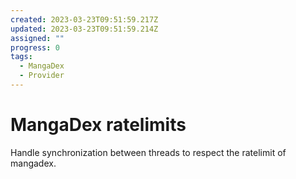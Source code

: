 ```yaml
---
created: 2023-03-23T09:51:59.217Z
updated: 2023-03-23T09:51:59.214Z
assigned: ""
progress: 0
tags:
  - MangaDex
  - Provider
---
```


# MangaDex ratelimits

Handle synchronization between threads to respect the ratelimit of mangadex.
